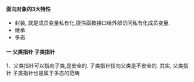 #### 面向对象的3大特性

- 封装, 就是成员变量私有化,提供函数接口给外部访问私有化成员变量.
- 继承
- 多态 


#### 一 父类指针 子类指针

1、父类指针可以指向子类,是安全的. 子类指针指向父类是不安全的.
其实, 父类指针 子类指针也是属于多态的范畴


